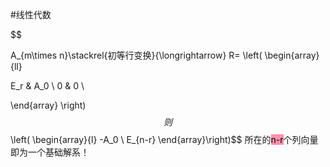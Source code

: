 #线性代数 

$$

A_{m\times n}\stackrel{初等行变换}{\longrightarrow} R= 
\left(
\begin{array}{ll}

E_r & A_0 \\
0 & 0 \\

\end{array}
\right)$$
则$$\left( \begin{array}{l}
-A_0 \\
E_{n-r} 
\end{array}\right)$$
所在的<mark style="background: #FF5582A6;">n-r</mark>个列向量即为一个基础解系！